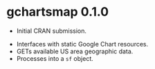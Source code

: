 # gchartsmap 0.1.0

* Initial CRAN submission.

- Interfaces with static Google Chart resources.
- GETs available US area geographic data.
- Processes into a `sf` object.
